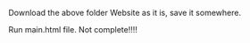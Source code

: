 Download the above folder Website as it is, save it somewhere.

Run main.html file.
Not complete!!!!
